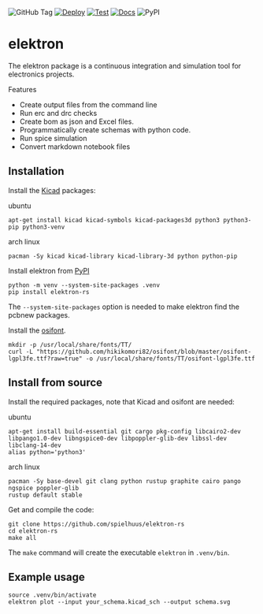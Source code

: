 ![GitHub Tag](https://img.shields.io/github/v/tag/spielhuus/elektron-rs)
[![Deploy](https://github.com/spielhuus/elektron-rs/actions/workflows/CI.yml/badge.svg)](https://github.com/spielhuus/elektron-rs/actions/workflows/CI.yml)
[![Test](https://github.com/spielhuus/elektron-rs/actions/workflows/test.yml/badge.svg)](https://github.com/spielhuus/elektron-rs/actions/workflows/test.yml)
[![Docs](https://github.com/spielhuus/elektron-rs/actions/workflows/doc.yml/badge.svg)](https://github.com/spielhuus/elektron-rs/actions/workflows/doc.yml)
![PyPI](https://img.shields.io/pypi/v/elektron-rs)

# elektron

The elektron package is a continuous integration and simulation tool for electronics projects.

Features
* Create output files from the command line
* Run erc and drc checks
* Create bom as json and Excel files.
* Programmatically create schemas with python code.
* Run spice simulation
* Convert markdown notebook files

## Installation

Install the [Kicad](http://kicad.org) packages:

ubuntu 

```
apt-get install kicad kicad-symbols kicad-packages3d python3 python3-pip python3-venv
```

arch linux

```
pacman -Sy kicad kicad-library kicad-library-3d python python-pip
```
Install elektron from [PyPI](https://pypi.org/project/elektron-rs/)

```
python -m venv --system-site-packages .venv
pip install elektron-rs
```

The `--system-site-packages` option is needed to make elektron find the pcbnew packages.

Install the [osifont](https://github.com/hikikomori82/osifont).

```
mkdir -p /usr/local/share/fonts/TT/
curl -L "https://github.com/hikikomori82/osifont/blob/master/osifont-lgpl3fe.ttf?raw=true" -o /usr/local/share/fonts/TT/osifont-lgpl3fe.ttf
```

## Install from source

Install the required packages, note that Kicad and osifont are needed:

ubuntu 
```
apt-get install build-essential git cargo pkg-config libcairo2-dev libpango1.0-dev libngspice0-dev libpoppler-glib-dev libssl-dev libclang-14-dev
alias python='python3'
```

arch linux

```
pacman -Sy base-devel git clang python rustup graphite cairo pango ngspice poppler-glib
rustup default stable
```

Get and compile the code:

```
git clone https://github.com/spielhuus/elektron-rs
cd elektron-rs
make all
```

The `make` command will create the executable `elektron` in `.venv/bin`.

## Example usage

```
source .venv/bin/activate
elektron plot --input your_schema.kicad_sch --output schema.svg

```

